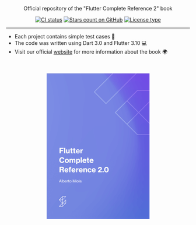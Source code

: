 <p align="center">Official repository of the "Flutter Complete Reference 2" book</p>
<p align="center">
  <a href="https://github.com/albertodev01/flutter_book_examples/actions"><img src="https://github.com/albertodev01/flutter_book_examples/actions/workflows/examples_ci.yml/badge.svg" alt="CI status" /></a>
  <a href="https://github.com/albertodev01/flutter_book_examples/stargazers"><img src="https://img.shields.io/github/stars/albertodev01/flutter_book_examples.svg?style=flat&logo=github&colorB=blue&label=stars" alt="Stars count on GitHub" /></a>
  <a href="https://github.com/albertodev01/flutter_book_examples/blob/main/LICENSE"><img src="https://img.shields.io/github/license/albertodev01/flutter_book_examples" alt="License type" /></a>
</p>

---

<ul>
 <li>Each project contains simple test cases 🤖</li>
 <li>The code was written using Dart 3.0 and Flutter 3.10 💻</li>
 <li>Visit our official <a href="https://fluttercompletereference.com">website</a> for more information about the book 🌍</li>
</ul>

<br>

<p align="center"><img src="https://raw.githubusercontent.com/albertodev01/flutter_book_examples/main/static/front_cover.png" height="400" alt="Front cover of the book" /></p>